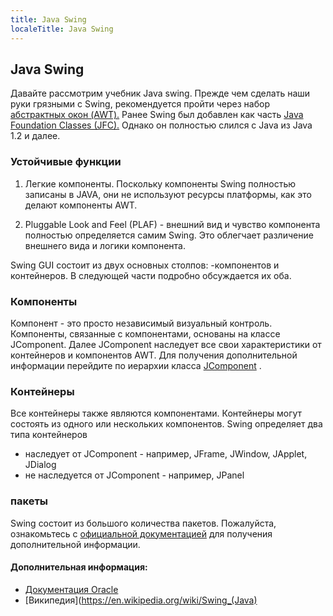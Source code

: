 ```yaml
---
title: Java Swing
localeTitle: Java Swing
---
```

## Java Swing

Давайте рассмотрим учебник Java swing. Прежде чем сделать наши руки грязными с Swing, рекомендуется пройти через набор [абстрактных окон (AWT).](https://www.studytonight.com/java/java-awt.php) Ранее Swing был добавлен как часть [Java Foundation Classes (JFC).](https://en.wikipedia.org/wiki/Java_Foundation_Classes) Однако он полностью слился с Java из Java 1.2 и далее.

### Устойчивые функции

1.  Легкие компоненты. Поскольку компоненты Swing полностью записаны в JAVA, они не используют ресурсы платформы, как это делают компоненты AWT.
    
2.  Pluggable Look and Feel (PLAF) - внешний вид и чувство компонента полностью определяется самим Swing. Это облегчает различение внешнего вида и логики компонента.
    

Swing GUI состоит из двух основных столпов: -компонентов и контейнеров. В следующей части подробно обсуждается их оба.

### Компоненты

Компонент - это просто независимый визуальный контроль. Компоненты, связанные с компонентами, основаны на классе JComponent. Далее JComponent наследует все свои характеристики от контейнеров и компонентов AWT. Для получения дополнительной информации перейдите по иерархии класса [JComponent](https://docs.oracle.com/javase/tutorial/uiswing/components/jcomponent.html) .

### Контейнеры

Все контейнеры также являются компонентами. Контейнеры могут состоять из одного или нескольких компонентов. Swing определяет два типа контейнеров

*   наследует от JComponent - например, JFrame, JWindow, JApplet, JDialog
*   не наследуется от JComponent - например, JPanel

### пакеты

Swing состоит из большого количества пакетов. Пожалуйста, ознакомьтесь с [официальной документацией](https://docs.oracle.com/javase/7/docs/api/javax/swing/package-use.html) для получения дополнительной информации.

#### Дополнительная информация:

*   [Документация Oracle](https://docs.oracle.com/javase/7/docs/api/javax/swing/package-use.html)
*   [Википедия](https://en.wikipedia.org/wiki/Swing_(Java)